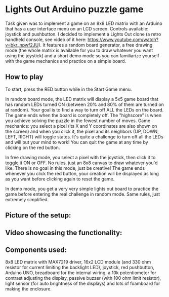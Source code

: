 # Lights Out Arduino puzzle game
Task given was to implement a game on an 8x8 LED matrix with an Arduino that has a user interface menu on an LCD screen. Controls available: joystick and pushbutton. I decided to implement a Lights Out clone (a retro handheld console, see video of it here: https://www.youtube.com/watch?v=bkr_npwf2JU). It features a random board generator, a free drawing mode (the whole matrix is available for you to draw whatever you want using the joystick) and a short demo mode so you can familiarize yourself with the game mechanics and practice on a simple board.

## How to play
To start, press the RED button while in the Start Game menu.

In random board mode, the LED matrix will display a 5x5 game board that has random LEDs turned ON (between 20% and 80% of them are turned on at random). Your goal is to find a way to turn off ALL the LEDs on the board. The game ends when the board is completely off. The "highscore" is when you achieve solving the puzzle in the fewest number of moves. Game mechanics: you select a pixel (its X and Y coordinates are also shown on the screen) and when you click it, the pixel and its neighbors (UP, DOWN, LEFT, RIGHT) will toggle states. It's quite a challenge to turn off all the LEDs and will put your mind to work! You can quit the game at any time by clicking on the red button.

In free drawing mode, you select a pixel with the joystick, then click it to toggle it ON or OFF. No rules, just an 8x8 canvas to draw whatever you'd like. There is no goal in this mode, just be creative! The game ends whenever you click the red button, your creation will be displayed as long as you want before clicking again to reset the game.

In demo mode, you get a very very simple lights out board to practice the game before entering the real challenge in random mode. Same rules, just extremely simplified.

## Picture of the setup:

## Video showcasing the functionality: 

## Components used:
8x8 LED matrix with MAX7219 driver, 16x2 LCD module (and 330 ohm resistor for current limiting the backlight LED), joystick, red pushbutton, Arduino UNO, breadboard for the internal wiring, a 10k potentiometer for contrast adjusting the display, passive buzzer (with 100 ohm limit resistor), light sensor (for auto brightness of the displays) and lots of foamboard for making the enclosure.

